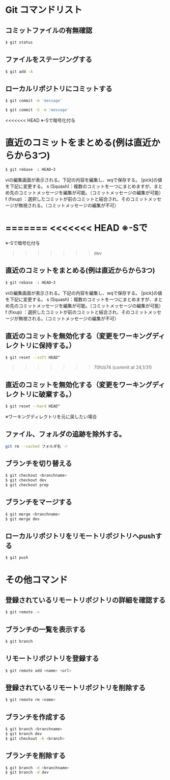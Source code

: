 # Git コマンドリスト
## コミットファイルの有無確認
```bash
$ git status
```
## ファイルをステージングする
```bash
$ git add -A
```
## ローカルリポジトリにコミットする
```bash
$ git commit -m 'message'

$ git commit -S -m 'message'
```
<<<<<<< HEAD
※-Sで暗号化付与

# 直近のコミットをまとめる(例は直近からから3つ)
```bash
$ git rebase -i HEAD~3
```
viの編集画面が表示される。下記の内容を編集し、wqで保存する。
[pick]の値を下記に変更する。
s 	(Squash)：複数のコミットを一つにまとめますが、まとめ先のコミットメッセージを編集が可能。（コミットメッセージの編集が可能）
f	(fixup) ：選択したコミットが前のコミットと結合され、そのコミットメッセージが無視される。（コミットメッセージの編集が不可）

=======
<<<<<<< HEAD
※-Sで
=======
※-Sで暗号化付与
>>>>>>> dev

## 直近のコミットをまとめる(例は直近からから3つ)
```bash
$ git rebase -i HEAD~3
```
viの編集画面が表示される。下記の内容を編集し、wqで保存する。
[pick]の値を下記に変更する。
s 	(Squash)：複数のコミットを一つにまとめますが、まとめ先のコミットメッセージを編集が可能。（コミットメッセージの編集が可能）
f	(fixup) ：選択したコミットが前のコミットと結合され、そのコミットメッセージが無視される。（コミットメッセージの編集が不可）

## 直近のコミットを無効化する（変更をワーキングディレクトリに保持する。）
```bash
$ git reset --soft HEAD^
```
>>>>>>> 70fcb74 (commit at 24,1/31)

## 直近のコミットを無効化する（変更をワーキングディレクトリに破棄する。）
```bash
$ git reset --hard HEAD^
```
※ワーキングディレクトリを元に戻したい場合

## ファイル、フォルダの追跡を除外する。
```bash
git rm --cached フォルダ名 -r
```
## ブランチを切り替える
```bash
$ git checkout <branchname>
$ git checkout dev
$ git checkout prep
```
## ブランチをマージする
```bash
$ git merge <branchname> 
$ git merge dev
```
## ローカルリポジトリをリモートリポジトリへpushする
```bash
$ git push
```
# その他コマンド
## 登録されているリモートリポジトリの詳細を確認する
```bash
$ git remote -v
```
## ブランチの一覧を表示する
```bash
$ git branch
```
## リモートリポジトリを登録する
```bash
$ git remote add <name> <url>
```
## 登録されているリモートリポジトリを削除する
```bash
$ git remote rm <name>
```
## ブランチを作成する
```bash
$ git branch <branchname>
$ git branch dev
$ git checkout -b <branch> 
```
## ブランチを削除する
```bash
$ git branch -d <branchname> 
$ git branch -d dev
```

